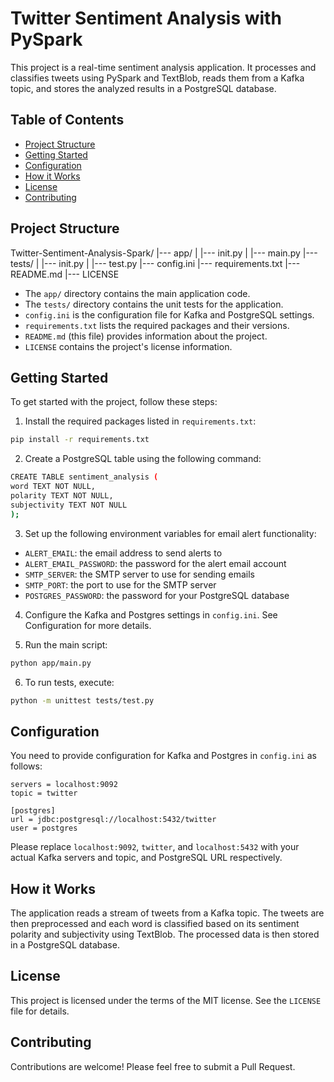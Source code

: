 # Twitter Sentiment Analysis with PySpark

This project is a real-time sentiment analysis application. It processes and classifies tweets using PySpark and TextBlob, reads them from a Kafka topic, and stores the analyzed results in a PostgreSQL database.

## Table of Contents

- [Project Structure](#project-structure)
- [Getting Started](#getting-started)
- [Configuration](#configuration)
- [How it Works](#how-it-works)
- [License](#license)
- [Contributing](#contributing)

## Project Structure

Twitter-Sentiment-Analysis-Spark/
|--- app/
| |--- init.py
| |--- main.py
|--- tests/
| |--- init.py
| |--- test.py
|--- config.ini
|--- requirements.txt
|--- README.md
|--- LICENSE


- The `app/` directory contains the main application code.
- The `tests/` directory contains the unit tests for the application.
- `config.ini` is the configuration file for Kafka and PostgreSQL settings.
- `requirements.txt` lists the required packages and their versions.
- `README.md` (this file) provides information about the project.
- `LICENSE` contains the project's license information.

## Getting Started

To get started with the project, follow these steps:

1. Install the required packages listed in `requirements.txt`:
```bash
pip install -r requirements.txt
```
2. Create a PostgreSQL table using the following command:

```bash
CREATE TABLE sentiment_analysis (
word TEXT NOT NULL,
polarity TEXT NOT NULL,
subjectivity TEXT NOT NULL
);
```


3. Set up the following environment variables for email alert functionality:

- `ALERT_EMAIL`: the email address to send alerts to
- `ALERT_EMAIL_PASSWORD`: the password for the alert email account
- `SMTP_SERVER`: the SMTP server to use for sending emails
- `SMTP_PORT`: the port to use for the SMTP server
- `POSTGRES_PASSWORD`: the password for your PostgreSQL database

4. Configure the Kafka and Postgres settings in `config.ini`. See Configuration for more details.

5. Run the main script:

```bash
python app/main.py
```

6. To run tests, execute:
```bash
python -m unittest tests/test.py
```

## Configuration

You need to provide configuration for Kafka and Postgres in `config.ini` as follows:

```bash[kafka]
servers = localhost:9092
topic = twitter

[postgres]
url = jdbc:postgresql://localhost:5432/twitter
user = postgres
```

Please replace `localhost:9092`, `twitter`, and `localhost:5432` with your actual Kafka servers and topic, and PostgreSQL URL respectively.

## How it Works

The application reads a stream of tweets from a Kafka topic. The tweets are then preprocessed and each word is classified based on its sentiment polarity and subjectivity using TextBlob. The processed data is then stored in a PostgreSQL database.

## License

This project is licensed under the terms of the MIT license. See the `LICENSE` file for details.

## Contributing

Contributions are welcome! Please feel free to submit a Pull Request.
